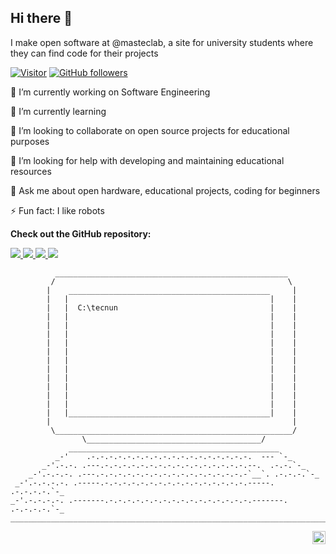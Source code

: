 ## Hi there 👋

I make open software at @masteclab, a site for university students where they can find code for their projects

[![Visitor](https://visitor-badge.laobi.icu/badge?page_id=masteclab)](https://github.com/masteclab) [![GitHub followers](https://img.shields.io/github/followers/masteclab.svg?style=social&label=Follow)](https://github.com/jart?tab=followers)

🔭 I’m currently working on Software Engineering

🌱 I’m currently learning 

👯 I’m looking to collaborate on open source projects for educational purposes

🤔 I’m looking for help with developing and maintaining educational resources

💬 Ask me about open hardware, educational projects, coding for beginners

⚡ Fun fact: I like robots


__Check out the GitHub repository:__

<div>
  <p>
    <a href="https://github.com/masteclab/matlab">
    <img src="https://github-readme-stats.vercel.app/api/pin/?username=masteclab&repo=matlab&theme=vue2"/>
    </a>
    <a href="https://github.com/masteclab/openai">
    <img src="https://github-readme-stats.vercel.app/api/pin/?username=masteclab&repo=openai&theme=buefy"/>
    </a>
    <a href="https://github.com/masteclab/arduino">
    <img src="https://github-readme-stats.vercel.app/api/pin/?username=masteclab&repo=arduino&theme=buefy"/>
    </a>
    <a href="https://github.com/masteclab/python">
    <img src="https://github-readme-stats.vercel.app/api/pin/?username=masteclab&repo=python&theme=buefy"/>
    </a>
    
  </p>
</div>



              ____________________________________________________
             /                                                    \
            |    _____________________________________________     |
            |   |                                             |    |
            |   |  C:\tecnun                                  |    |
            |   |                                             |    |
            |   |                                             |    |
            |   |                                             |    |
            |   |                                             |    |
            |   |                                             |    |
            |   |                                             |    |
            |   |                                             |    |
            |   |                                             |    |
            |   |                                             |    |
            |   |                                             |    |
            |   |                                             |    |
            |   |_____________________________________________|    |
            |                                                      |
             \_____________________________________________________/
                    \_______________________________________/
                 _______________________________________________
              _-'    .-.-.-.-.-.-.-.-.-.-.-.-.-.-.-.-.-.-.  --- `-_
           _-'.-.-. .---.-.-.-.-.-.-.-.-.-.-.-.-.-.-.-.-.--.  .-.-.`-_
        _-'.-.-.-. .---.-.-.-.-.-.-.-.-.-.-.-.-.-.-.-.-.-`__`. .-.-.-.`-_
     _-'.-.-.-.-. .-----.-.-.-.-.-.-.-.-.-.-.-.-.-.-.-.-.-----. .-.-.-.-.`-_
    _-'.-.-.-.-. .-------.-.-.-.-.-.-.-.-.-.-.-.-.-.-.-.-.-------. .-.-.-.-.`-_    
    ___________________________________________________________________________

 


<a href="https://twitter.com/masteclab">
  <img align="right" alt="mastec lab | Twitter" width="21px" src="https://raw.githubusercontent.com/anuraghazra/anuraghazra/master/assets/twitter.svg" />
</a>


